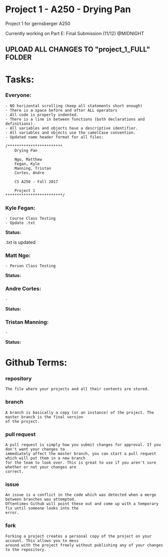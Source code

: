 # Project 1 - A250 - Drying Pan
Project 1 for gernsberger A250 

Currently working on Part E: Final Submission (11/12) @MIDNIGHT
## UPLOAD ALL CHANGES TO "project_1_FULL" FOLDER


# Tasks:

### Everyone:
~~~~~~~~~~~~~~~~~~~~~~~~~~~~~~~~~~~~~~~~~~~~
- NO horizontal scrolling (keep all statements short enough)
- There is a space before and after ALL operators
- All code is properly indented.
- There is a line in between functions (both declarations and definitions).
- All variables and objects have a descriptive identifier.
- All variables and objects use the camelCase convention.
- Updated name header format for all files:

/************************
	Drying Pan

	Ngo, Matthew
	Fegan, Kyle
	Manning, Tristan
	Cortes, Andre

	CS A250 - Fall 2017

	Project 1
*************************/

~~~~~~~~~~~~~~~~~~~~~~~~~~~~~~~~~~~~~~~~~~~~

### Kyle Fegan:
~~~~~~~~~~~~~~~~~~~~~~~~~~~~~~~~~~~~~~~~~~~~
- Course Class Testing
- Update .txt
~~~~~~~~~~~~~~~~~~~~~~~~~~~~~~~~~~~~~~~~~~~~
**Status:**

.txt is updated

### Matt Ngo:
~~~~~~~~~~~~~~~~~~~~~~~~~~~~~~~~~~~~~~~~~~~~
- Person Class Testing
~~~~~~~~~~~~~~~~~~~~~~~~~~~~~~~~~~~~~~~~~~~~
**Status:**

### Andre Cortes:
~~~~~~~~~~~~~~~~~~~~~~~~~~~~~~~~~~~~~~~~~~~~
- 
~~~~~~~~~~~~~~~~~~~~~~~~~~~~~~~~~~~~~~~~~~~~
**Status:**

### Tristan Manning:
~~~~~~~~~~~~~~~~~~~~~~~~~~~~~~~~~~~~~~~~~~~~
- 
~~~~~~~~~~~~~~~~~~~~~~~~~~~~~~~~~~~~~~~~~~~~
**Status:**


# Github Terms:

### repository
~~~~~~~~~~~~~~~~~~~~~~~~~~~~~~~~~~~~~~~~~~~~
The file where your projects and all their contents are stored.
~~~~~~~~~~~~~~~~~~~~~~~~~~~~~~~~~~~~~~~~~~~~

### branch
~~~~~~~~~~~~~~~~~~~~~~~~~~~~~~~~~~~~~~~~~~~~
A branch is basically a copy (or an instance) of the project. The master branch is the final version
of the project.
~~~~~~~~~~~~~~~~~~~~~~~~~~~~~~~~~~~~~~~~~~~~

### pull request
~~~~~~~~~~~~~~~~~~~~~~~~~~~~~~~~~~~~~~~~~~~~
A pull request is simply how you submit changes for approval. If you don't want your changes to
immediately affect the master branch, you can start a pull request which will put them in a new branch
for the team to look over. This is great to use if you aren't sure whether or not your changes are
correct.
~~~~~~~~~~~~~~~~~~~~~~~~~~~~~~~~~~~~~~~~~~~~

### issue
~~~~~~~~~~~~~~~~~~~~~~~~~~~~~~~~~~~~~~~~~~~~
An issue is a conflict in the code which was detected when a merge between branches was attempted.
Oftentimes Github will point these out and come up with a temporary fix until someone looks into the
error.
~~~~~~~~~~~~~~~~~~~~~~~~~~~~~~~~~~~~~~~~~~~~

### fork
~~~~~~~~~~~~~~~~~~~~~~~~~~~~~~~~~~~~~~~~~~~~
Forking a project creates a personal copy of the project on your account. This allows you to mess
around with the project freely without publishing any of your changes to the repository.
~~~~~~~~~~~~~~~~~~~~~~~~~~~~~~~~~~~~~~~~~~~~

